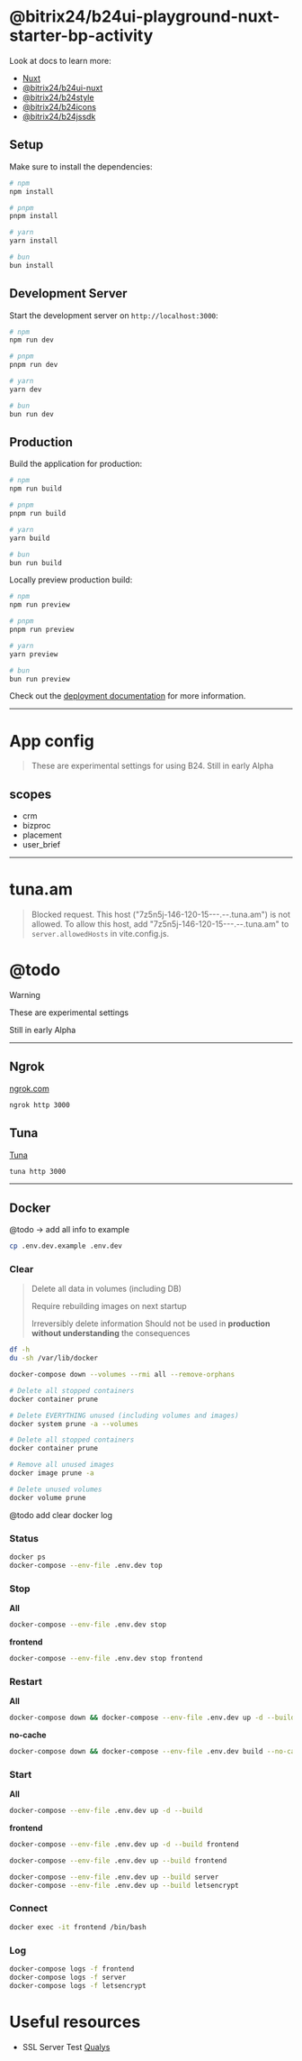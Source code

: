 # @bitrix24/b24ui-playground-nuxt-starter-bp-activity

Look at docs to learn more:

- [Nuxt](https://nuxt.com/docs/getting-started/introduction)
- [@bitrix24/b24ui-nuxt](https://bitrix24.github.io/b24ui/)
- [@bitrix24/b24style](https://bitrix24.github.io/b24style/)
- [@bitrix24/b24icons](https://bitrix24.github.io/b24icons/)
- [@bitrix24/b24jssdk](https://bitrix24.github.io/b24jssdk/)

## Setup

Make sure to install the dependencies:

```bash
# npm
npm install

# pnpm
pnpm install

# yarn
yarn install

# bun
bun install
```

## Development Server

Start the development server on `http://localhost:3000`:

```bash
# npm
npm run dev

# pnpm
pnpm run dev

# yarn
yarn dev

# bun
bun run dev
```

## Production

Build the application for production:

```bash
# npm
npm run build

# pnpm
pnpm run build

# yarn
yarn build

# bun
bun run build
```

Locally preview production build:

```bash
# npm
npm run preview

# pnpm
pnpm run preview

# yarn
yarn preview

# bun
bun run preview
```

Check out the [deployment documentation](https://nuxt.com/docs/getting-started/deployment) for more information.

---

# App config

> These are experimental settings for using B24.
> Still in early Alpha

## scopes

- crm
- bizproc
- placement
- user_brief

---

# tuna.am
> Blocked request. This host ("7z5n5j-146-120-15---.--.tuna.am") is not allowed.
> To allow this host, add "7z5n5j-146-120-15---.--.tuna.am" to `server.allowedHosts` in vite.config.js.


# @todo

> [!WARNING]  
> These are experimental settings
> 
> Still in early Alpha

---

## Ngrok

[ngrok.com](https://ngrok.com/)

```bash
ngrok http 3000
```

## Tuna

[Tuna](https://tuna.am/en/docs/)

```bash
tuna http 3000
```

---

## Docker

@todo -> add all info to example
```bash
cp .env.dev.example .env.dev
```

### Clear

> Delete all data in volumes (including DB)
> 
> Require rebuilding images on next startup
> 
> Irreversibly delete information
> Should not be used in **production** **without understanding** the consequences

```bash
df -h
du -sh /var/lib/docker
```

```bash
docker-compose down --volumes --rmi all --remove-orphans
```

```bash
# Delete all stopped containers
docker container prune

# Delete EVERYTHING unused (including volumes and images)
docker system prune -a --volumes

# Delete all stopped containers
docker container prune

# Remove all unused images
docker image prune -a

# Delete unused volumes
docker volume prune
```

@todo add clear docker log

### Status
```bash
docker ps
docker-compose --env-file .env.dev top
```

### Stop

**All**
```bash
docker-compose --env-file .env.dev stop
```

**frontend**
```bash
docker-compose --env-file .env.dev stop frontend
```

### Restart
**All**
```bash
docker-compose down && docker-compose --env-file .env.dev up -d --build
```

**no-cache**
```bash
docker-compose down && docker-compose --env-file .env.dev build --no-cache && docker-compose --env-file .env.dev up
```

### Start

**All**
```bash
docker-compose --env-file .env.dev up -d --build
```

**frontend**
```bash
docker-compose --env-file .env.dev up -d --build frontend
```

```bash
docker-compose --env-file .env.dev up --build frontend
```

```bash
docker-compose --env-file .env.dev up --build server
docker-compose --env-file .env.dev up --build letsencrypt
```

### Connect

```bash
docker exec -it frontend /bin/bash
```

### Log

```bash
docker-compose logs -f frontend
docker-compose logs -f server
docker-compose logs -f letsencrypt
```

# Useful resources

- SSL Server Test [Qualys](https://www.ssllabs.com/ssltest/index.html)
